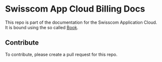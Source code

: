 # Swisscom App Cloud Billing Docs

This repo is part of the documentation for the Swisscom Application Cloud. It is bound using the so called [Book](https://github.com/swisscom/docs-appcloud-book).

## Contribute

To contribute, please create a pull request for this repo.
